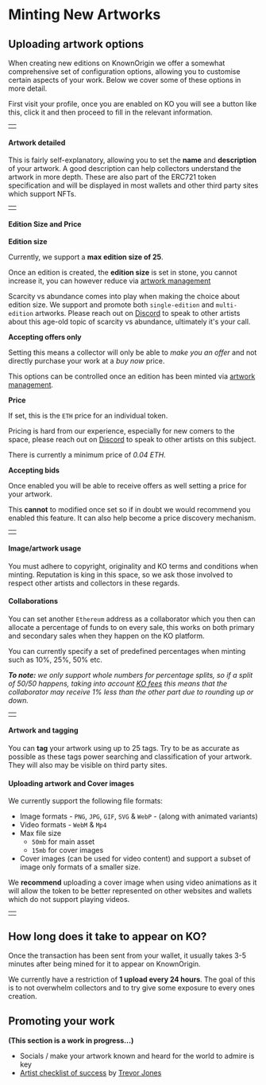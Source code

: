 # Minting New Artworks

## Uploading artwork options

When creating new editions on KnownOrigin we offer a somewhat comprehensive set of configuration options, 
allowing you to customise certain aspects of your work. Below we cover some of these options in more detail. 

First visit your profile, once you are enabled on KO you will see a button like this, click it and then proceed to fill in the relevant information. 

<table><tr><td>
<img :src="$withBase('/creating-editions/minting-button.png')">
</td></tr></table>

#### Artwork detailed

This is fairly self-explanatory, allowing you to set the **name** and **description** of your artwork. 
A good description can help collectors understand the artwork in more depth. These are also part of the ERC721 token 
specification and will be displayed in most wallets and other third party sites which support NFTs.

<table><tr><td>
<img :src="$withBase('/creating-editions/artwork-details.png')">
</td></tr></table>

#### Edition Size and Price  

**Edition size**

Currently, we support a **max edition size of 25**.

Once an edition is created, the **edition size** is set in stone, you cannot increase it, you can however 
reduce via [artwork management](./artwork-management.md)   

Scarcity vs abundance comes into play when making the choice about edition size.
We support and promote both `single-edition` and `multi-edition` artworks. 
Please reach out on [Discord](https://discord.gg/2whPWbq) to speak to other artists about this age-old topic of 
scarcity vs abundance, ultimately it's your call. 

**Accepting offers only**

Setting this means a collector will only be able to _make you an offer_ and not directly purchase your work at a _buy now_ price.

This options can be controlled once an edition has been minted via [artwork management](./artwork-management.md).

**Price**

If set, this is the `ETH` price for an individual token.

Pricing is hard from our experience, especially for new comers to the space, please reach out on 
[Discord](https://discord.gg/2whPWbq) to speak to other artists on this subject. 

There is currently a minimum price of _0.04 ETH_.

**Accepting bids**

Once enabled you will be able to receive offers as well setting a price for your artwork.

This **cannot** to modified once set so if in doubt we would recommend you enabled this feature. 
It can also help become a price discovery mechanism.

<table><tr><td>
<img :src="$withBase('/creating-editions/edition-size-and-price.png')">
</td></tr></table>

#### Image/artwork usage

You must adhere to copyright, originality and KO terms and conditions when minting. Reputation is king in this space, so
 we ask those involved to respect other artists and collectors in these regards.

#### Collaborations

You can set another `Ethereum` address as a collaborator which you then can allocate a percentage of funds to on every sale,
 this works on both primary and secondary sales when they happen on the KO platform.

You can currently specify a set of predefined percentages when minting such as 10%, 25%, 50% etc.

_**To note:** we only support whole numbers for percentage splits, so if a split of 50/50 happens, taking into account 
[KO fees](./fee-strucutre.md) this means that the collaborator may receive 1% less than the other part due to rounding up or down._

<table><tr><td>
<img :src="$withBase('/creating-editions/collaborators.png')">
</td></tr></table>

#### Artwork and tagging

You can **tag** your artwork using up to 25 tags. Try to be as accurate as possible as these tags power searching 
and classification of your artwork. They will also may be visible on third party sites.
 
#### Uploading artwork and Cover images

We currently support the following file formats:

* Image formats - `PNG`, `JPG`, `GIF`, `SVG` & `WebP` - (along with animated variants)
* Video formats - `WebM` & `Mp4`
* Max file size
    - `50mb` for main asset
    - `15mb` for cover images
* Cover images (can be used for video content) and support a subset of image only formats of a smaller size. 

We **recommend** uploading a cover image when using video animations as it will allow the token to be better 
represented on other websites and wallets which do not support playing videos.

<table><tr><td>
<img :src="$withBase('/creating-editions/upload-artwork.png')">
</td></tr></table>

## How long does it take to appear on KO?

Once the transaction has been sent from your wallet, it usually takes 3-5 minutes after being mined for it to 
appear on KnownOrigin. 

We currently have a restriction of **1 upload every 24 hours**. The goal of this is to not overwhelm collectors and to try
 give some exposure to every ones creation.

## Promoting your work

**(This section is a work in progress...)**

* Socials / make your artwork known and heard for the world to admire is key
* [Artist checklist of success](https://www.trevorjonesart.com/blog/artist-checklist-for-success) by [Trevor Jones](https://knownorigin.io/trevor-jones)
